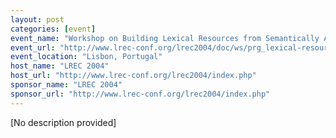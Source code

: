 ```yaml
---
layout: post
categories: [event]
event_name: "Workshop on Building Lexical Resources from Semantically Annotated Corpora"
event_url: "http://www.lrec-conf.org/lrec2004/doc/ws/prg_lexical-resources.htm"
event_location: "Lisbon, Portugal"
host_name: "LREC 2004"
host_url: "http://www.lrec-conf.org/lrec2004/index.php"
sponsor_name: "LREC 2004"
sponsor_url: "http://www.lrec-conf.org/lrec2004/index.php"
---
```

[No description provided]